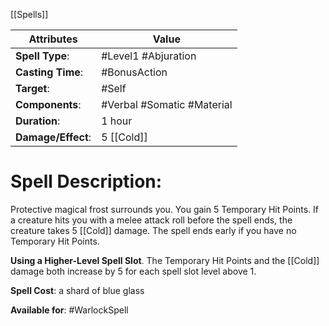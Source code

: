 [[Spells]]

| Attributes         | Value                      |
| ------------------ | -------------------------- |
| **Spell Type**:    | #Level1 #Abjuration        |
| **Casting Time**:  | #BonusAction               |
| **Target**:        | #Self                      |
| **Components**:    | #Verbal #Somatic #Material |
| **Duration**:      | 1 hour                     |
| **Damage/Effect**: | 5 [[Cold]]                 |

# Spell Description: 
Protective magical frost surrounds you. You gain 5 Temporary Hit Points. If a creature hits you with a melee attack roll before the spell ends, the creature takes 5 [[Cold]] damage. The spell ends early if you have no Temporary Hit Points. 

**Using a Higher-Level Spell Slot**. The Temporary Hit Points and the [[Cold]] damage both increase by 5 for each spell slot level above 1.

**Spell Cost**: a shard of blue glass

**Available for**: #WarlockSpell 